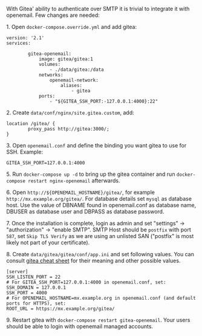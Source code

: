 With Gitea' ability to authenticate over SMTP it is trivial to integrate it with openemail. Few changes are needed:

1\. Open `docker-compose.override.yml` and add gitea:

```
version: '2.1'
services:

		gitea-openemail:
			image: gitea/gitea:1
			volumes:
				- ./data/gitea:/data
			networks:
				openemail-network:
					aliases:
						- gitea
			ports:
				- "${GITEA_SSH_PORT:-127.0.0.1:4000}:22"
```

2\. Create `data/conf/nginx/site.gitea.custom`, add:
```
location /gitea/ {
		proxy_pass http://gitea:3000/;
}
```

3\. Open `openemail.conf` and define the binding you want gitea to use for SSH. Example:

```
GITEA_SSH_PORT=127.0.0.1:4000
```

5\. Run `docker-compose up -d` to bring up the gitea container and run `docker-compose restart nginx-openemail` afterwards.

6\. Open `http://${OPENEMAIL_HOSTNAME}/gitea/`, for example `http://mx.example.org/gitea/`. For database details set `mysql` as database host. Use the value of DBNAME found in openemail.conf as database name, DBUSER as database user and DBPASS as database password.

7\. Once the installation is complete, login as admin and set "settings" -> "authorization" -> "enable SMTP". SMTP Host should be `postfix` with port `587`, set `Skip TLS Verify` as we are using an unlisted SAN ("postfix" is most likely not part of your certificate).

8\. Create `data/gitea/gitea/conf/app.ini` and set following values. You can consult [gitea cheat sheet](https://docs.gitea.io/en-us/config-cheat-sheet/) for their meaning and other possible values.

```
[server]
SSH_LISTEN_PORT = 22
# For GITEA_SSH_PORT=127.0.0.1:4000 in openemail.conf, set:
SSH_DOMAIN = 127.0.0.1
SSH_PORT = 4000
# For OPENEMAIL_HOSTNAME=mx.example.org in openemail.conf (and default ports for HTTPS), set:
ROOT_URL = https://mx.example.org/gitea/
```

9\. Restart gitea with `docker-compose restart gitea-openemail`. Your users should be able to login with openemail managed accounts.
